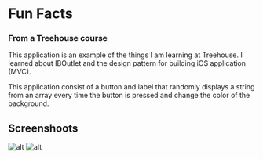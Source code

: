 # Fun Facts
### From a Treehouse course

This application is an example of the things I am learning at Treehouse.
I learned about IBOutlet and the design pattern for building iOS application (MVC).

This application consist of a button and label that randomly displays a string from
an array every time the button is pressed and change the color of the background.

## Screenshoots

![alt](https://github.com/dsantosp12/FunFactsApp/blob/master/res/img/screenshot_1.PNG)
![alt](https://github.com/dsantosp12/FunFactsApp/blob/master/res/img/screenshot_2.PNG)
